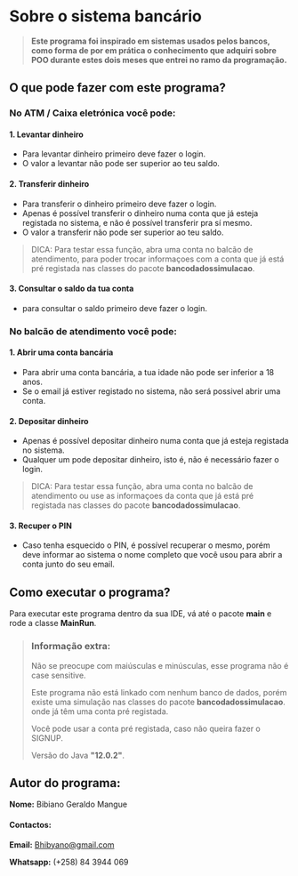 # Sobre o sistema bancário

> **Este programa foi inspirado em sistemas usados pelos bancos, como forma de por em prática o conhecimento que adquiri sobre POO durante estes dois meses que entrei no ramo da programação.**

## O que pode fazer com este programa?
### No ATM / Caixa eletrónica você pode:

#### 1. Levantar dinheiro
- Para levantar dinheiro primeiro deve fazer o login.
- O valor a levantar não pode ser superior ao teu saldo.

#### 2. Transferir dinheiro
- Para transferir o dinheiro primeiro deve fazer o login.
- Apenas é possível transferir o dinheiro numa conta que já esteja registada no sistema, e não é possível transferir pra sí mesmo.
- O valor a transferir não pode ser superior ao teu saldo.
> DICA: Para testar essa função, abra uma conta no balcão de atendimento, para poder trocar informaçoes com a conta que já está pré registada nas classes do pacote **bancodadossimulacao**.

#### 3. Consultar o saldo da tua conta
- para consultar o saldo primeiro deve fazer o login.

### No balcão de atendimento você pode:

#### 1. Abrir uma conta bancária
- Para abrir uma conta bancária, a tua idade não pode ser inferior a 18 anos.
- Se o email já estiver registado no sistema, não será possivel abrir uma conta.

#### 2. Depositar dinheiro
- Apenas é possível depositar dinheiro numa conta que já esteja registada no sistema.
- Qualquer um pode depositar dinheiro, isto é, não é necessário fazer o login.
> DICA: Para testar essa função, abra uma conta no balcão de atendimento ou use as informaçoes da conta que já está pré registada nas classes do pacote **bancodadossimulacao**.


#### 3. Recuper o PIN
- Caso tenha esquecido o PIN, é possível recuperar o mesmo, porém deve informar ao sistema o nome completo que você usou para abrir a conta junto do seu email.

## Como executar o programa?

 Para executar este programa dentro da sua IDE, vá até o pacote **main** e rode a classe **MainRun**.
> 
> ### Informação extra:
> Não se preocupe com maiúsculas e minúsculas, esse programa não é case sensitive.
> 
> Este programa não está linkado com nenhum banco de dados, porém existe uma simulação nas classes do pacote **bancodadossimulacao**. onde já têm uma conta pré registada.
> 
> Você pode usar a conta pré registada, caso não queira fazer o SIGNUP.
> 
> Versão do Java  **"12.0.2"**.

## Autor do programa:
**Nome:** Bibiano Geraldo Mangue

#### Contactos:
**Email:** Bhibyano@gmail.com 

**Whatsapp:** (+258) 84 3944 069